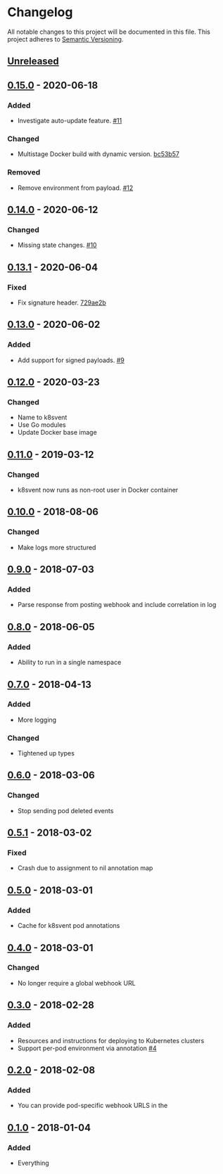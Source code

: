# Changelog

All notable changes to this project will be documented in this file.
This project adheres to [Semantic Versioning](http://semver.org/).

## [Unreleased](https://github.com/atomist/k8svent/compare/v0.15.0...HEAD)

## [0.15.0](https://github.com/atomist/k8svent/compare/v0.14.0...v0.15.0) - 2020-06-18

### Added

-   Investigate auto-update feature. [#11](https://github.com/atomist/k8svent/issues/11)

### Changed

-   Multistage Docker build with dynamic version. [bc53b57](https://github.com/atomist/k8svent/commit/bc53b5764f287a0edc5d3166a2d63926efcb7c49)

### Removed

-   Remove environment from payload. [#12](https://github.com/atomist/k8svent/issues/12)

## [0.14.0](https://github.com/atomist/k8svent/compare/v0.13.1...v0.14.0) - 2020-06-12

### Changed

-   Missing state changes. [#10](https://github.com/atomist/k8svent/issues/10)

## [0.13.1](https://github.com/atomist/k8svent/compare/v0.13.0...v0.13.1) - 2020-06-04

### Fixed

-   Fix signature header. [729ae2b](https://github.com/atomist/k8svent/commit/729ae2bc125917f3c5793d63b2d554095dca3cab)

## [0.13.0](https://github.com/atomist/k8svent/compare/v0.12.0...v0.13.0) - 2020-06-02

### Added

-   Add support for signed payloads. [#9](https://github.com/atomist/k8svent/issues/9)

## [0.12.0](https://github.com/atomist/k8svent/compare/0.11.0...0.12.0) - 2020-03-23

### Changed

-   Name to k8svent
-   Use Go modules
-   Update Docker base image

## [0.11.0](https://github.com/atomist/k8svent/compare/0.10.0...0.11.0) - 2019-03-12

### Changed

-   k8svent now runs as non-root user in Docker container

## [0.10.0](https://github.com/atomist/k8svent/compare/0.9.0...0.10.0) - 2018-08-06

### Changed

-   Make logs more structured

## [0.9.0](https://github.com/atomist/k8svent/compare/0.8.0...0.9.0) - 2018-07-03

### Added

-   Parse response from posting webhook and include correlation in log

## [0.8.0](https://github.com/atomist/k8svent/compare/0.7.0...0.8.0) - 2018-06-05

### Added

-   Ability to run in a single namespace

## [0.7.0](https://github.com/atomist/k8svent/compare/0.6.0...0.7.0) - 2018-04-13

### Added

-   More logging

### Changed

-   Tightened up types

## [0.6.0](https://github.com/atomist/k8svent/compare/0.5.0...0.6.0) - 2018-03-06

### Changed

-   Stop sending pod deleted events

## [0.5.1](https://github.com/atomist/k8svent/compare/0.5.0...0.5.1) - 2018-03-02

### Fixed

-   Crash due to assignment to nil annotation map

## [0.5.0](https://github.com/atomist/k8svent/compare/0.4.0...0.5.0) - 2018-03-01

### Added

-   Cache for k8svent pod annotations

## [0.4.0](https://github.com/atomist/k8svent/compare/0.3.0...0.4.0) - 2018-03-01

### Changed

-   No longer require a global webhook URL

## [0.3.0](https://github.com/atomist/k8svent/compare/0.2.0...0.3.0) - 2018-02-28

### Added

-   Resources and instructions for deploying to Kubernetes clusters
-   Support per-pod environment via annotation [#4](https://github.com/atomist/k8svent/issues/4)

## [0.2.0](https://github.com/atomist/k8svent/compare/0.1.0...0.2.0) - 2018-02-08

### Added

-   You can provide pod-specific webhook URLS in the

## [0.1.0](https://github.com/atomist/k8svent/tree/0.1.0) - 2018-01-04

### Added

-   Everything
